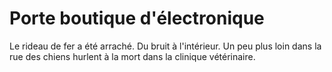 # Porte boutique d'électronique

Le rideau de fer a été arraché. Du bruit à l'intérieur. Un peu plus loin dans la rue des chiens hurlent à la mort dans la clinique vétérinaire.